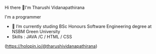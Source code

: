 Hi there 👋I'm Tharushi Vidanapathirana

I'm  a programmer 

- 🌱 I’m currently studing BSc Honours Software Engineering degree at NSBM Green University
- Skills : JAVA /C /  HTML / CSS

(https://holopin.io/@tharushividanapathirana)
